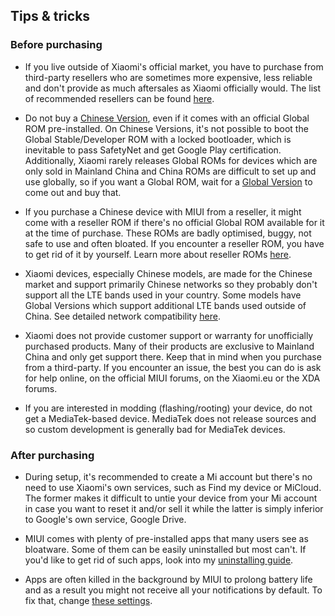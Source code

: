## Tips & tricks

### Before purchasing

* If you live outside of Xiaomi's official market, you have to purchase from third-party resellers who are sometimes more expensive, less reliable and don't provide as much aftersales as Xiaomi officially would. The list of recommended resellers can be found [here](resellers.md).

* Do not buy a [Chinese Version](versions.md), even if it comes with an official Global ROM pre-installed. On Chinese Versions, it's not possible to boot the Global Stable/Developer ROM with a locked bootloader, which is inevitable to pass SafetyNet and get Google Play certification. Additionally, Xiaomi rarely releases Global ROMs for devices which are only sold in Mainland China and China ROMs are difficult to set up and use globally, so if you want a Global ROM, wait for a [Global Version](versions.md) to come out and buy that.

* If you purchase a Chinese device with MIUI from a reseller, it might come with a reseller ROM if there's no official Global ROM available for it at the time of purchase. These ROMs are badly optimised, buggy, not safe to use and often bloated. If you encounter a reseller ROM, you have to get rid of it by yourself. Learn more about reseller ROMs [here](customroms.md).

* Xiaomi devices, especially Chinese models, are made for the Chinese market and support primarily Chinese networks so they probably don't support all the LTE bands used in your country. Some models have Global Versions which support additional LTE bands used outside of China. See detailed network compatibility [here](ltecoverage.md).

* Xiaomi does not provide customer support or warranty for unofficially purchased products. Many of their products are exclusive to Mainland China and only get support there. Keep that in mind when you purchase from a third-party. If you encounter an issue, the best you can do is ask for help online, on the official MIUI forums, on the Xiaomi.eu or the XDA forums.

* If you are interested in modding (flashing/rooting) your device, do not get a MediaTek-based device. MediaTek does not release sources and so custom development is generally bad for MediaTek devices.

### After purchasing

* During setup, it's recommended to create a Mi account but there's no need to use Xiaomi's own services, such as Find my device or MiCloud. The former makes it difficult to untie your device from your Mi account in case you want to reset it and/or sell it while the latter is simply inferior to Google's own service, Google Drive.

* MIUI comes with plenty of pre-installed apps that many users see as bloatware. Some of them can be easily uninstalled but most can't. If you'd like to get rid of such apps, look into my [uninstalling guide](systemapps.md).

* Apps are often killed in the background by MIUI to prolong battery life and as a result you might not receive all your notifications by default. To fix that, change [these settings](notifications.md).